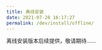 ```yaml
---
title: 离线安装
date: 2021-07-28 16:17:27
permalink: /dev/install/offline/
---
```


离线安装版本后续提供，敬请期待……

<!-- :::tip 提示
离线安装版本针对有 Kubernetes 集群但无外网访问权限的使用场景。<br>
该版本不建议用于生产环境，离线安装包大小约为 2 GB ，下载过程需保证网络的连通性。<br>
Kubernetes 集群建议资源配置要求：8 Cores 16 GB，K8s 集群版本参照[兼容性列表](/dev/pages/compatibility/)
:::

## 准备工作
- 有该集群的 admin 操作权限（注意 ~/.kube 目录下有正确的集群 config 文件）
- 确保集群的 [CRI](https://kubernetes.io/zh/docs/setup/production-environment/container-runtimes/)（容器运行时接口）是 Docker（目前暂不支持 Containerd)。
- 确保集群有默认的 Storage Class (如果没有需要手动创建两个至少 20Gi 的 PV) -->
